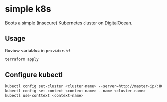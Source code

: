 # simple k8s

Boots a simple (insecure) Kubernetes cluster on DigitalOcean.

## Usage

Review variables in `provider.tf`

```sh
terraform apply
```

## Configure kubectl

```sh
kubectl config set-cluster <cluster-name> --server=http://master-ip/:8080
kubectl config set-context <context-name> --name <cluster-name>
kubectl use-conttext <context-name>
```
